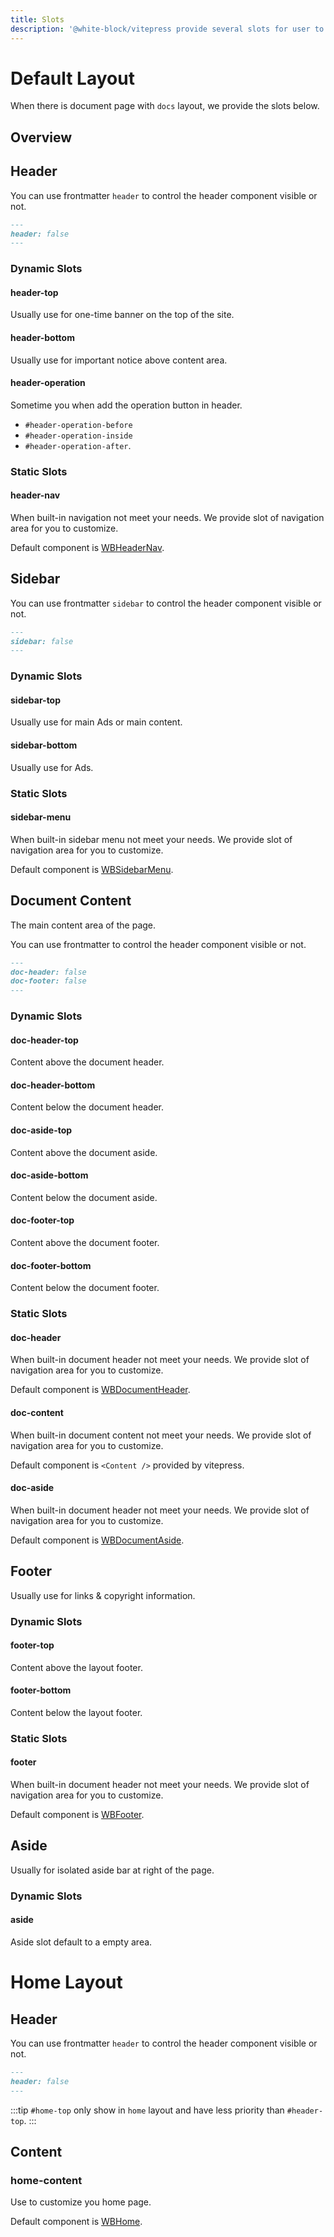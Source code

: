 ```yaml
---
title: Slots
description: '@white-block/vitepress provide several slots for user to custom the theme.'
---
```


# Default Layout
When there is document page with `docs` layout, we provide the slots below.

## Overview
<script setup>
import SlotsOverview from '../../../.vitepress/theme/pages/packages/vitepress/Slots.vue'
import HeaderSlot from '../../../.vitepress/theme/pages/packages/vitepress/HeaderSlot.vue'
import SidebarSlot from '../../../.vitepress/theme/pages/packages/vitepress/SidebarSlot.vue'
import ContentSlot from '../../../.vitepress/theme/pages/packages/vitepress/ContentSlot.vue'
import HomeHeaderSlot from '../../../.vitepress/theme/pages/packages/vitepress/HomeHeaderSlot.vue'
</script>
<SlotsOverview />


## Header

You can use frontmatter `header` to control the header component visible or not.
```md
---
header: false
---
```

<HeaderSlot />

### Dynamic Slots

#### header-top
Usually use for one-time banner on the top of the site.

#### header-bottom
Usually use for important notice above content area.

#### header-operation

Sometime you when add the operation button in header. 
- `#header-operation-before`
- `#header-operation-inside`
- `#header-operation-after`. 

### Static Slots

#### header-nav

When built-in navigation not meet your needs. We provide slot of navigation area for you to customize.

Default component is [WBHeaderNav](./components#navigation).

## Sidebar

You can use frontmatter `sidebar` to control the header component visible or not.
```md
---
sidebar: false
---
```

<SidebarSlot />

### Dynamic Slots

#### sidebar-top
Usually use for main Ads or main content.

#### sidebar-bottom
Usually use for Ads.

### Static Slots

#### sidebar-menu

When built-in sidebar menu not meet your needs. We provide slot of navigation area for you to customize.

Default component is [WBSidebarMenu](./components#menu).

## Document Content

The main content area of the page.

You can use frontmatter to control the header component visible or not.
```md
---
doc-header: false
doc-footer: false
---
```

<ContentSlot />

### Dynamic Slots

#### doc-header-top
Content above the document header.

#### doc-header-bottom
Content below the document header.

#### doc-aside-top
Content above the document aside.

#### doc-aside-bottom
Content below the document aside.

#### doc-footer-top
Content above the document footer.

#### doc-footer-bottom
Content below the document footer.

### Static Slots

#### doc-header

When built-in document header not meet your needs. We provide slot of navigation area for you to customize.

Default component is [WBDocumentHeader](./components#document-header).

#### doc-content

When built-in document content not meet your needs. We provide slot of navigation area for you to customize.

Default component is `<Content />` provided by vitepress.


#### doc-aside

When built-in document header not meet your needs. We provide slot of navigation area for you to customize.

Default component is [WBDocumentAside](./components#document-aside).

## Footer

Usually use for links & copyright information.

### Dynamic Slots

#### footer-top
Content above the layout footer.

#### footer-bottom
Content below the layout footer.

### Static Slots

#### footer

When built-in document header not meet your needs. We provide slot of navigation area for you to customize.

Default component is [WBFooter](./components#footer).

## Aside
Usually for isolated aside bar at right of the page.

### Dynamic Slots

#### aside
Aside slot default to a empty area.


# Home Layout

## Header

You can use frontmatter `header` to control the header component visible or not.
```md
---
header: false
---
```
<HomeHeaderSlot />

:::tip
`#home-top` only show in `home` layout and have less priority than `#header-top`.
:::

## Content

### home-content
Use to customize you home page.

Default component is [WBHome](./components#home).
